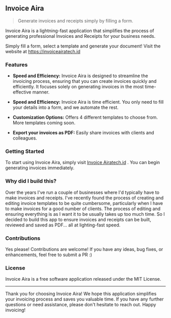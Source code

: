 ## Invoice Aira

> Generate invoices and receipts simply by filling a form.

Invoice Aira is a lightning-fast application that simplifies the process of generating professional Invoices and Receipts for your business needs. 

Simply fill a form, select a template and generate your document!
Visit the website at https://invoiceairatech.id

### Features

- **Speed and Efficiency:** Invoice Aira is designed to streamline the invoicing process, ensuring that you can create invoices quickly and efficiently. It focuses solely on generating invoices in the most time-effective manner.

- **Speed and Efficiency:** Invoice Aira is time efficient. You only need to fill your details into a form, and we automate the rest.

- **Customization Options:** Offers 4 different templates to choose from. More templates coming soon.

- **Export your invoices as PDF:** Easily share invoices with clients and colleagues.

### Getting Started

To start using Invoice Aira, simply visit [Invoice Airatech.id](https://www.invoiceairatech.id) . You can begin generating invoices immediately. 

### Why did I build this?
Over the years I've run a couple of businesses where I'd typically have to make invoices and receipts. 
I've recently found the process of creating and editing invoice templates to be quite cumbersome, particularly when I have to make invoices for a good number of clients. The process of editing and ensuring everything is as I want it to be usually takes up too much time. 
So I decided to build this app to ensure invoices and receipts can be built, reviewed and saved as PDF... all at lighting-fast speed.

### Contributions
Yes please! Contributions are welcome! If you have any ideas, bug fixes, or enhancements, feel free to submit a PR :)

### License
Invoice Aira is a free software application released under the MIT License. 

---

Thank you for choosing Invoice Aira! We hope this application simplifies your invoicing process and saves you valuable time. If you have any further questions or need assistance, please don't hesitate to reach out. Happy invoicing!
